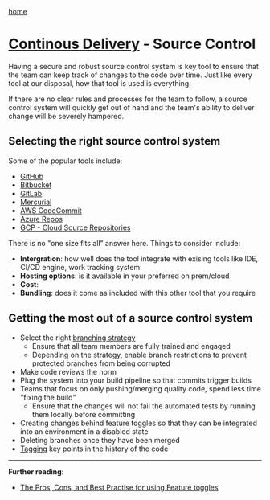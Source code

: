 [home](../README.md)
# [Continous Delivery](README.md) - Source Control


Having a secure and robust source control system is key tool to ensure that the team can keep track of changes to the code over time. Just like every tool at our disposal, how that tool is used is everything.

If there are no clear rules and processes for the team to follow, a source control system will quickly get out of hand and the team's ability to deliver change will be severely hampered.

## Selecting the right source control system

Some of the popular tools include:
* [GitHub](https://github.com/)
* [Bitbucket](https://bitbucket.org/product/)
* [GitLab](https://bitbucket.org/product/)
* [Mercurial](https://www.mercurial-scm.org/)
* [AWS CodeCommit](https://aws.amazon.com/codecommit/)
* [Azure Repos](https://azure.microsoft.com/en-us/products/devops/repos)
* [GCP - Cloud Source Repositories](https://source.cloud.google.com/onboarding/welcome)

There is no "one size fits all" answer here. Things to consider include:
* **Intergration**: how well does the tool integrate with exising tools like IDE, CI/CD engine, work tracking system
* **Hosting options**: is it available in your preferred on prem/cloud
* **Cost**:
* **Bundling**: does it come as included with this other tool that you require

## Getting the most out of a source control system

* Select the right [branching strategy](../development-practices/branching-strategy.md)
    * Ensure that all team members are fully trained and engaged
    * Depending on the strategy, enable branch restrictions to prevent protected branches from being corrupted
* Make code reviews the norm
* Plug the system into your build pipeline so that commits trigger builds
* Teams that focus on only pushing/merging quality code, spend less time "fixing the build"
    * Ensure that the changes will not fail the automated tests by running them locally before committing
* Creating changes behind feature toggles so that they can be integrated into an environment in a disabled state
* Deleting branches once they have been merged
* [Tagging](../development-practices/traceability-in-version-control.md#tagging) key points in the history of the code




---
**Further reading**:
* [The Pros, Cons, and Best Practise for using Feature toggles](https://www.split.io/blog/the-pros-cons-and-best-practices-for-using-feature-toggles)
